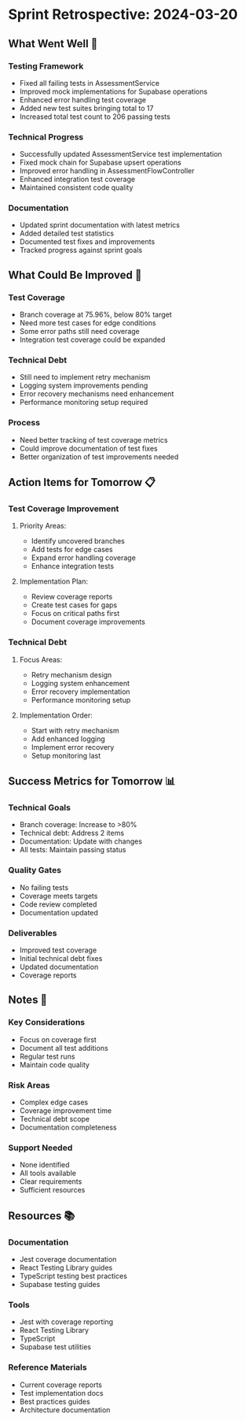 # Sprint Retrospective: 2024-03-20

## What Went Well 🎉

### Testing Framework
- Fixed all failing tests in AssessmentService
- Improved mock implementations for Supabase operations
- Enhanced error handling test coverage
- Added new test suites bringing total to 17
- Increased total test count to 206 passing tests

### Technical Progress
- Successfully updated AssessmentService test implementation
- Fixed mock chain for Supabase upsert operations
- Improved error handling in AssessmentFlowController
- Enhanced integration test coverage
- Maintained consistent code quality

### Documentation
- Updated sprint documentation with latest metrics
- Added detailed test statistics
- Documented test fixes and improvements
- Tracked progress against sprint goals

## What Could Be Improved 🔨

### Test Coverage
- Branch coverage at 75.96%, below 80% target
- Need more test cases for edge conditions
- Some error paths still need coverage
- Integration test coverage could be expanded

### Technical Debt
- Still need to implement retry mechanism
- Logging system improvements pending
- Error recovery mechanisms need enhancement
- Performance monitoring setup required

### Process
- Need better tracking of test coverage metrics
- Could improve documentation of test fixes
- Better organization of test improvements needed

## Action Items for Tomorrow 📋

### Test Coverage Improvement
1. Priority Areas:
   - Identify uncovered branches
   - Add tests for edge cases
   - Expand error handling coverage
   - Enhance integration tests

2. Implementation Plan:
   - Review coverage reports
   - Create test cases for gaps
   - Focus on critical paths first
   - Document coverage improvements

### Technical Debt
1. Focus Areas:
   - Retry mechanism design
   - Logging system enhancement
   - Error recovery implementation
   - Performance monitoring setup

2. Implementation Order:
   - Start with retry mechanism
   - Add enhanced logging
   - Implement error recovery
   - Setup monitoring last

## Success Metrics for Tomorrow 📊

### Technical Goals
- Branch coverage: Increase to >80%
- Technical debt: Address 2 items
- Documentation: Update with changes
- All tests: Maintain passing status

### Quality Gates
- No failing tests
- Coverage meets targets
- Code review completed
- Documentation updated

### Deliverables
- Improved test coverage
- Initial technical debt fixes
- Updated documentation
- Coverage reports

## Notes 📝

### Key Considerations
- Focus on coverage first
- Document all test additions
- Regular test runs
- Maintain code quality

### Risk Areas
- Complex edge cases
- Coverage improvement time
- Technical debt scope
- Documentation completeness

### Support Needed
- None identified
- All tools available
- Clear requirements
- Sufficient resources

## Resources 📚

### Documentation
- Jest coverage documentation
- React Testing Library guides
- TypeScript testing best practices
- Supabase testing guides

### Tools
- Jest with coverage reporting
- React Testing Library
- TypeScript
- Supabase test utilities

### Reference Materials
- Current coverage reports
- Test implementation docs
- Best practices guides
- Architecture documentation 